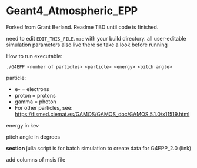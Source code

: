 # Geant4_Atmospheric_EPP

Forked from Grant Berland. Readme TBD until code is finished.

need to edit `EDIT_THIS_FILE.mac` with your build directory. all user-editable simulation parameters also live there so take a look before running

How to run executable:

`./G4EPP <number of particles> <particle> <energy> <pitch angle>`

particle:
* e- = electrons
* proton = protons
* gamma = photon
* For other particles, see: https://fismed.ciemat.es/GAMOS/GAMOS_doc/GAMOS.5.1.0/x11519.html

energy in kev

pitch angle in degrees

**section**
julia script is for batch simulation to create data for G4EPP_2.0 (link)

add columns of msis file